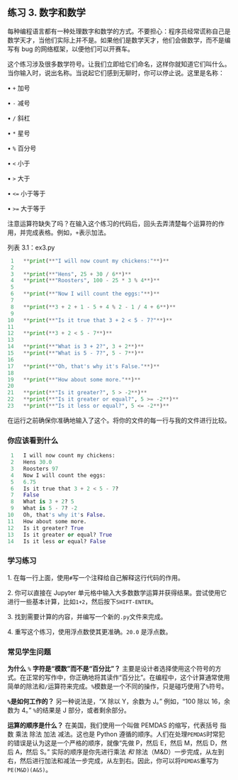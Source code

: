 ## 练习 3. 数字和数学

每种编程语言都有一种处理数字和数学的方式。不要担心：程序员经常谎称自己是数学天才，当他们实际上并不是。如果他们是数学天才，他们会做数学，而不是编写有 bug 的网络框架，以便他们可以开赛车。

这个练习涉及很多数学符号。让我们立即给它们命名，这样你就知道它们叫什么。当你输入时，说出名称。当说起它们感到无聊时，你可以停止说。这里是名称：

• `+` 加号

• `-` 减号

• `/` 斜杠

• `*` 星号

• `%` 百分号

• `<` 小于

• `>` 大于

• `<=` 小于等于

• `>=` 大于等于

注意运算符缺失了吗？在输入这个练习的代码后，回头去弄清楚每个运算符的作用，并完成表格。例如，`+`表示加法。

列表 3.1：ex3.py

```py
 1   **print(**"I will now count my chickens:"**)**
 2
 3   **print(**"Hens", 25 + 30 / 6**)**
 4   **print(**"Roosters", 100 - 25 * 3 % 4**)**
 5
 6   **print(**"Now I will count the eggs:"**)**
 7
 8   **print(**3 + 2 + 1 - 5 + 4 % 2 - 1 / 4 + 6**)**
 9
10   **print(**"Is it true that 3 + 2 < 5 - 7?"**)**
11
12   **print(**3 + 2 < 5 - 7**)**
13
14   **print(**"What is 3 + 2?", 3 + 2**)**
15   **print(**"What is 5 - 7?", 5 - 7**)**
16
17   **print(**"Oh, that's why it's False."**)**
18
19   **print(**"How about some more."**)**
20
21   **print(**"Is it greater?", 5 > -2**)**
22   **print(**"Is it greater or equal?", 5 >= -2**)**
23   **print(**"Is it less or equal?", 5 <= -2**)**
```

在运行之前确保你准确地输入了这个。将你的文件的每一行与我的文件进行比较。

### 你应该看到什么

```py
 1   I will now count my chickens:
 2   Hens 30.0
 3   Roosters 97
 4   Now I will count the eggs:
 5   6.75
 6   Is it true that 3 + 2 < 5 - 7?
 7   False
 8   What is 3 + 2? 5
 9   What is 5 - 7? -2
10   Oh, that's why it's False.
11   How about some more.
12   Is it greater? True
13   Is it greater or equal? True
14   Is it less or equal? False
```

### 学习练习

1\. 在每一行上面，使用`#`写一个注释给自己解释这行代码的作用。

2\. 你可以直接在 Jupyter 单元格中输入大多数数学运算并获得结果。尝试使用它进行一些基本计算，比如`1+2`，然后按下`SHIFT-ENTER`。

3\. 找到需要计算的内容，并编写一个新的`.py`文件来完成。

4\. 重写这个练习，使用浮点数使其更准确。`20.0` 是浮点数。

### 常见学生问题

**为什么** `%` **字符是“模数”而不是“百分比”？** 主要是设计者选择使用这个符号的方式。在正常的写作中，你正确地将其读作“百分比”。在编程中，这个计算通常使用简单的除法和`/`运算符来完成。`%`模数是一个不同的操作，只是碰巧使用了`%`符号。

**`%`是如何工作的？** 另一种说法是，“X 除以 Y，余数为 J。” 例如，“100 除以 16，余数为 4。” `%`的结果是 J 部分，或者剩余部分。

**运算的顺序是什么？** 在美国，我们使用一个叫做 PEMDAS 的缩写，代表括号 指数 乘法 除法 加法 减法。这也是 Python 遵循的顺序。人们在处理`PEMDAS`时常犯的错误是认为这是一个严格的顺序，就像“先做 P，然后 E，然后 M，然后 D，然后 A，然后 S。” 实际的顺序是你先进行乘法 *和* 除法（M&D）一步完成，从左到右，然后进行加法和减法一步完成，从左到右。因此，你可以将`PEMDAS`重写为`PE(M&D)(A&S)`。
